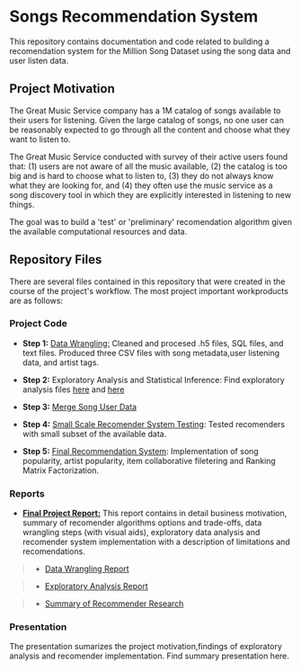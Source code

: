 # Songs Recommendation System

This repository contains documentation and code related to building a recomendation system for the Million Song Dataset using the song data and user listen data.

## Project Motivation

The Great Music Service company has a 1M catalog of songs available to their users for listening. Given the large catalog of songs, no one user can be reasonably expected to go through all the content and choose what they want to listen to. 

The Great Music Service conducted with survey of their active users found that: (1) users are not aware of all the music available, (2) the catalog is too big and is hard to choose what to listen to, (3) they do not always know what they are looking for, and (4) they often use the music service as a song discovery tool in which they are explicitly interested in listening to new things. 

The goal was to build a 'test' or 'preliminary' recomendation algorithm given the available computational resources and data.

## Repository Files

There are several files contained in this repository that were created in the course of the project's workflow. The most project important workproducts are as follows: 

### Project Code

+ **Step 1:** [Data Wrangling:](https://github.com/IvetteMTapia/Capstone1_Songs-Recommender_System/blob/master/Code-Notebooks/Data%20Wrangling%20Notebook.ipynb) Cleaned and procesed .h5 files, SQL files, and text files. Produced three CSV files with song metadata,user listening data, and artist tags.

+ **Step 2:** Exploratory Analysis and Statistical Inference: Find exploratory analysis files [here](https://github.com/IvetteMTapia/Capstone1_Songs-Recommender_System/blob/master/Code-Notebooks/Exploratory%20Analysis%20and%20Statistical%20Inference.ipynb) and [here](https://github.com/IvetteMTapia/Capstone1_Songs-Recommender_System/blob/master/Code-Notebooks/Preliminary%20Exploratory%20Data%20Analysis.ipynb)

+ **Step 3:** [Merge Song User Data](https://github.com/IvetteMTapia/Capstone1_Songs-Recommender_System/blob/master/Code-Notebooks/Merge%20Song%20User%20Data.ipynb)

+ **Step 4:** [Small Scale Recomender System Testing](https://github.com/IvetteMTapia/Capstone1_Songs-Recommender_System/blob/master/Code-Notebooks/Recommender%20System%20Testing.ipynb): Tested recomenders with small subset of the available data. 

+ **Step 5:** [Final Recommendation System](https://github.com/IvetteMTapia/Capstone1_Songs-Recommender_System/blob/master/Code-Notebooks/Recommender%20System.ipynb): Implementation of song popularity, artist popularity, item collaborative filetering and Ranking Matrix Factorization.

  
### Reports

+ [**Final Project Report:**](https://github.com/IvetteMTapia/Capstone1_Songs-Recommender_System/blob/master/Reports-Graphics/Music%20Recommedation%20System%20Report.pdf) This report contains in detail business motivation, summary of recomender algorithms options and trade-offs, data wrangling steps (with visual aids), exploratory data analysis and recomender system implementation with a description of limitations and recomendations. 

> + [Data Wrangling Report](https://github.com/IvetteMTapia/Capstone1_Songs-Recommender_System/blob/master/Reports-Graphics/Data%20Wrangling%20Report.pdf)

> + [Exploratory Analysis Report](https://github.com/IvetteMTapia/Capstone1_Songs-Recommender_System/blob/master/Reports-Graphics/Exploratory%20Data%20Analysis%20and%20Statistical%20Inference.pdf)

> + [Summary of Recommender Research](https://github.com/IvetteMTapia/Capstone1_Songs-Recommender_System/blob/master/Reports-Graphics/Recommender%20Types%20Summary.pdf)

### Presentation

The presentation sumarizes the project motivation,findings of exploratory analysis and recomender implementation. Find summary presentation here. 

